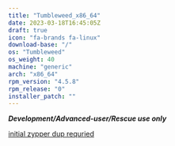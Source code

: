 ```yaml
---
title: "Tumbleweed_x86_64"
date: 2023-03-18T16:45:05Z
draft: true
icon: "fa-brands fa-linux"
download-base: "/"
os: "Tumbleweed"
os_weight: 40
machine: "generic"
arch: "x86_64"
rpm_version: "4.5.8"
rpm_release: "0"
installer_patch: ""
---
```


***Development/Advanced-user/Rescue use only***

[initial zypper dup requried](https://github.com/rockstor/rockstor-website/issues/71)